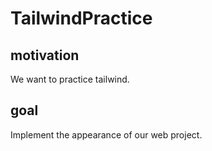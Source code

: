 # TailwindPractice

## motivation

We want to practice tailwind.

## goal

Implement the appearance of our web project.